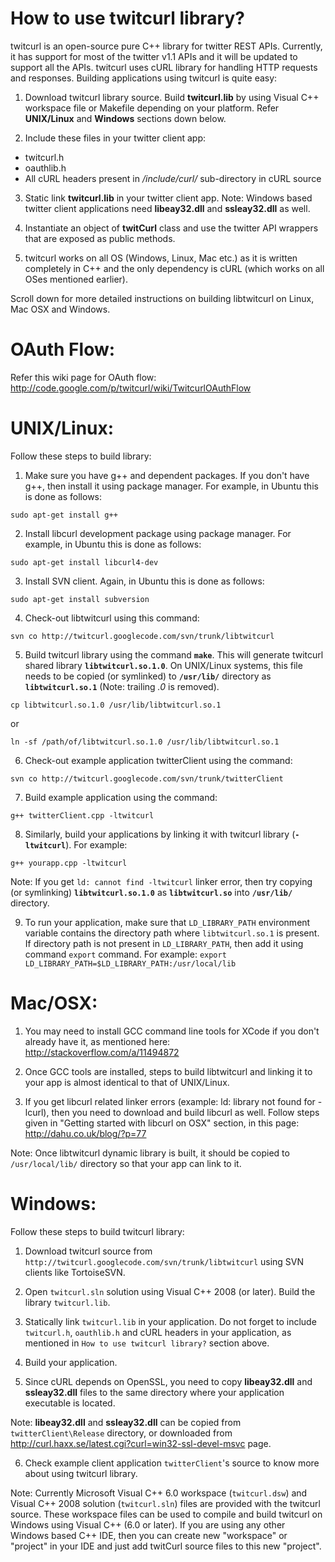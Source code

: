 # How to use twitcurl library? #
twitcurl is an open-source pure C++ library for twitter REST APIs. Currently, it has support for most of the twitter v1.1 APIs and it will be updated to support all the APIs. twitcurl uses cURL library for handling HTTP requests and responses. Building applications using twitcurl is quite easy:

1) Download twitcurl library source. Build **twitcurl.lib** by using Visual C++ workspace file or Makefile depending on your platform. Refer **UNIX/Linux** and **Windows** sections down below.

2) Include these files in your twitter client app:
  * twitcurl.h
  * oauthlib.h
  * All cURL headers present in _/include/curl/_ sub-directory in cURL source

3) Static link **twitcurl.lib** in your twitter client app.
Note: Windows based twitter client applications need **libeay32.dll** and **ssleay32.dll** as well.

4) Instantiate an object of **twitCurl** class and use the twitter API wrappers that are exposed as public methods.

5) twitcurl works on all OS (Windows, Linux, Mac etc.) as it is written completely in C++ and the only dependency is cURL (which works on all OSes mentioned earlier).

Scroll down for more detailed instructions on building libtwitcurl on Linux, Mac OSX and Windows.

# OAuth Flow: #
Refer this wiki page for OAuth flow:
http://code.google.com/p/twitcurl/wiki/TwitcurlOAuthFlow



# UNIX/Linux: #
Follow these steps to build library:

1) Make sure you have g++ and dependent packages. If you don't have g++, then install it using package manager. For example, in Ubuntu this is done as follows:

`sudo apt-get install g++`

2) Install libcurl development package using package manager. For example, in Ubuntu this is done as follows:

`sudo apt-get install libcurl4-dev`

3) Install SVN client. Again, in Ubuntu this is done as follows:

`sudo apt-get install subversion`

4) Check-out libtwitcurl using this command:

`svn co http://twitcurl.googlecode.com/svn/trunk/libtwitcurl`

5) Build twitcurl library using the command **`make`**. This will generate twitcurl shared library **`libtwitcurl.so.1.0`**. On UNIX/Linux systems, this file needs to be copied (or symlinked) to **`/usr/lib/`** directory as **`libtwitcurl.so.1`** (Note: trailing _.0_ is removed).

`cp libtwitcurl.so.1.0 /usr/lib/libtwitcurl.so.1`

or

`ln -sf /path/of/libtwitcurl.so.1.0 /usr/lib/libtwitcurl.so.1`

6) Check-out example application twitterClient using the command:

`svn co http://twitcurl.googlecode.com/svn/trunk/twitterClient`

7) Build example application using the command:

`g++ twitterClient.cpp -ltwitcurl`

8) Similarly, build your applications by linking it with twitcurl library (**`-ltwitcurl`**). For example:

`g++ yourapp.cpp -ltwitcurl`

Note: If you get `ld: cannot find -ltwitcurl` linker error, then try copying (or symlinking) **`libtwitcurl.so.1.0`** as **`libtwitcurl.so`** into **`/usr/lib/`** directory.

9) To run your application, make sure that `LD_LIBRARY_PATH` environment variable contains the directory path where `libtwitcurl.so.1` is present.  If directory path is not present in `LD_LIBRARY_PATH`, then add it using command `export` command. For example:
`export LD_LIBRARY_PATH=$LD_LIBRARY_PATH:/usr/local/lib`

# Mac/OSX: #
1) You may need to install GCC command line tools for XCode if you don't already have it, as mentioned here: http://stackoverflow.com/a/11494872

2) Once GCC tools are installed, steps to build libtwitcurl and linking it to your app is almost identical to that of UNIX/Linux.

3) If you get libcurl related linker errors (example: ld: library not found for -lcurl), then you need to download and build libcurl as well. Follow steps given in "Getting started with libcurl on OSX" section, in this page: http://dahu.co.uk/blog/?p=77

Note: Once libtwitcurl dynamic library is built, it should be copied to `/usr/local/lib/` directory so that your app can link to it.

# Windows: #
Follow these steps to build twitcurl library:

1) Download twitcurl source from `http://twitcurl.googlecode.com/svn/trunk/libtwitcurl` using SVN clients like TortoiseSVN.

2) Open `twitcurl.sln` solution using Visual C++ 2008 (or later). Build the library `twitcurl.lib`.

3) Statically link `twitcurl.lib` in your application. Do not forget to include `twitcurl.h`, `oauthlib.h` and cURL headers in your application, as mentioned in `How to use twitcurl library?` section above.

4) Build your application.

5) Since cURL depends on OpenSSL, you need to copy **libeay32.dll** and **ssleay32.dll** files to the same directory where your application executable is located.

Note: **libeay32.dll** and **ssleay32.dll** can be copied from `twitterClient\Release` directory, or downloaded from http://curl.haxx.se/latest.cgi?curl=win32-ssl-devel-msvc page.

6) Check example client application `twitterClient`'s source to know more about using twitcurl library.

Note: Currently Microsoft Visual C++ 6.0 workspace (`twitcurl.dsw`) and Visual C++ 2008 solution (`twitcurl.sln`) files are provided with the twitcurl source. These workspace files can be used to compile and build twitcurl on Windows using Visual C++ (6.0 or later). If you are using any other Windows based C++ IDE, then you can create new "workspace" or "project" in your IDE and just add twitCurl source files to this new "project".